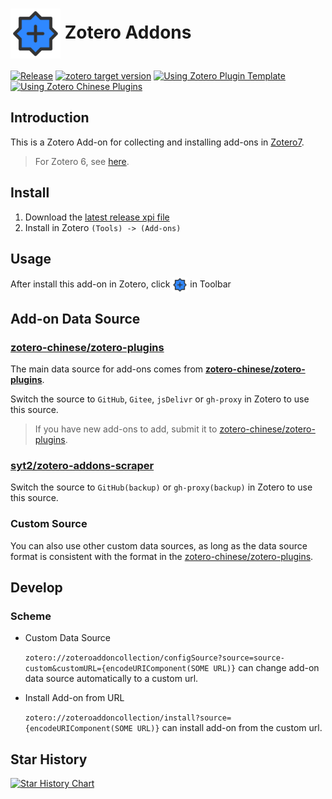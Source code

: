 # <img align="center" src="addon/chrome/content/icons/favicon.png" width=80/> Zotero Addons

[![Release](https://img.shields.io/github/v/release/syt2/zotero-addons?style=flat-square&logo=github)](https://github.com/syt2/zotero-addons/releases/latest)
[![zotero target version](https://img.shields.io/badge/Zotero-7-green?style=flat-square&logo=zotero&logoColor=CC2936)](https://www.zotero.org)
[![Using Zotero Plugin Template](https://img.shields.io/badge/Using-Zotero%20Plugin%20Template-blue?style=flat-square&logo=github)](https://github.com/windingwind/zotero-plugin-template)
[![Using Zotero Chinese Plugins](https://img.shields.io/badge/Using-Zotero%20Chinese%20Plugins-blue?style=flat-square&logo=github)](https://github.com/zotero-chinese/zotero-plugins)

## Introduction

This is a Zotero Add-on for collecting and installing add-ons in [Zotero7](https://www.zotero.org).

> For Zotero 6, see [here](https://github.com/syt2/zotero-addons/tree/z6#readme).

## Install

1. Download the [latest release xpi file](https://github.com/syt2/zotero-addons/releases/latest/download/zotero-addons.xpi)
2. Install in Zotero `(Tools) -> (Add-ons)`


## Usage

After install this add-on in Zotero, click <img align="center" src="addon/chrome/content/icons/favicon.png" width=24/> in Toolbar


## Add-on Data Source

### [zotero-chinese/zotero-plugins](https://github.com/zotero-chinese/zotero-plugins)

The main data source for add-ons comes from **[zotero-chinese/zotero-plugins](https://github.com/zotero-chinese/zotero-plugins)**.

Switch the source to `GitHub`, `Gitee`, `jsDelivr` or `gh-proxy` in Zotero to use this source.

> If you have new add-ons to add, submit it to [zotero-chinese/zotero-plugins](https://github.com/zotero-chinese/zotero-plugins).


### [syt2/zotero-addons-scraper](https://github.com/syt2/zotero-addons-scraper)

Switch the source to `GitHub(backup)` or `gh-proxy(backup)` in Zotero to use this source.


### Custom Source

You can also use other custom data sources, as long as the data source format is consistent with the format in the [zotero-chinese/zotero-plugins](https://github.com/zotero-chinese/zotero-plugins).




## Develop

### Scheme

- Custom Data Source

  `zotero://zoteroaddoncollection/configSource?source=source-custom&customURL={encodeURIComponent(SOME URL)}` 
  can change add-on data source automatically to a custom url.

- Install Add-on from URL 

  `zotero://zoteroaddoncollection/install?source={encodeURIComponent(SOME URL)}`
  can install add-on from the custom url.

## Star History

<a href="https://star-history.com/#syt2/zotero-addons&Timeline">
  <picture>
    <source media="(prefers-color-scheme: dark)" srcset="https://api.star-history.com/svg?repos=syt2/zotero-addons&type=Timeline&theme=dark" />
    <source media="(prefers-color-scheme: light)" srcset="https://api.star-history.com/svg?repos=syt2/zotero-addons&type=Timeline" />
    <img alt="Star History Chart" src="https://api.star-history.com/svg?repos=syt2/zotero-addons&type=Timeline" />
  </picture>
</a>
